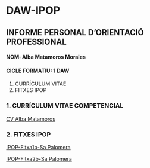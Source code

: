 # DAW-IPOP
## INFORME PERSONAL D’ORIENTACIÓ PROFESSIONAL
#### NOM: Alba Matamoros Morales
#### CICLE FORMATIU: 1 DAW

   1.	CURRÍCULUM VITAE
   2.	FITXES IPOP

### 1. CURRÍCULUM VITAE COMPETENCIAL

[CV Alba Matamoros](https://github.com/albaamatamoros/PORTFOLIO/blob/main/DOCUMENTOS/Alba%20Matamoros%20cv%202024.pdf)

### 2. FITXES IPOP

[IPOP-Fitxa1b-Sa Palomera](https://github.com/albaamatamoros/DAW-IPOP/blob/main/FITXES%20IPOP/IPOP-Fitxa1b-Sa%20Palomera.pdf)

[IPOP-Fitxa2b-Sa Palomera](https://github.com/albaamatamoros/DAW-IPOP/blob/main/FITXES%20IPOP/IPOP-Fitxa2b-Sa%20Palomera.pdf)
